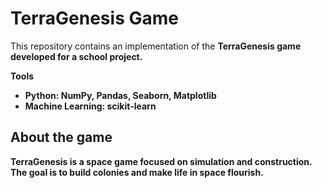 # TerraGenesis Game

This repository contains an implementation of the <strong>TerraGenesis<strong> game developed for a school project.

Tools
* Python: NumPy, Pandas, Seaborn, Matplotlib
* Machine Learning: scikit-learn

## About the game
TerraGenesis is a space game focused on simulation and construction. The goal is to build colonies and make life in space flourish.
